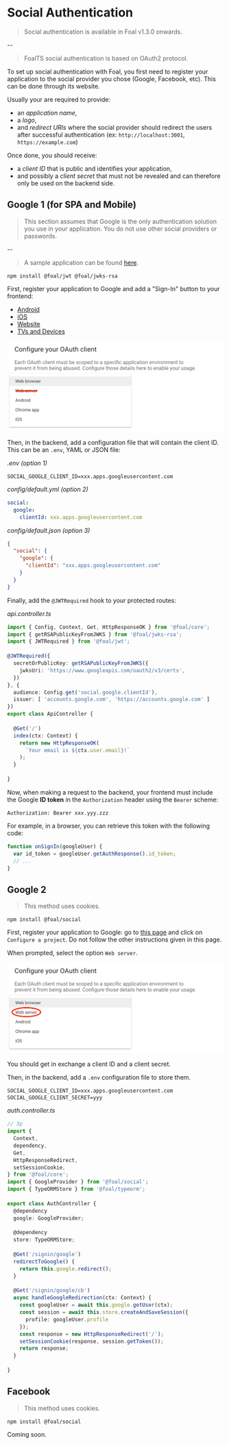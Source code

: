 # Social Authentication

> Social authentication is available in Foal v1.3.0 onwards.

--

> FoalTS social authentication is based on OAuth2 protocol.

To set up social authentication with Foal, you first need to register your application to the social provider you chose (Google, Facebook, etc). This can be done through its website.

Usually your are required to provide:
- an *application name*,
- a *logo*,
- and *redirect URIs* where the social provider should redirect the users after successful authentication (ex: `http://localhost:3001`, `https://example.com`)

Once done, you should receive:
- a *client ID* that is public and identifies your application,
- and possibly a *client secret* that must not be revealed and can therefore only be used on the backend side.

## Google 1 (for SPA and Mobile)

> This section assumes that Google is the only authentication solution you use in your application. You do not use other social providers or passwords.

--

> A sample application can be found [here](https://github.com/FoalTS/foal/tree/master/samples/google-auth).

```
npm install @foal/jwt @foal/jwks-rsa
```

First, register your application to Google and add a "Sign-In" button to your frontend:
  - [Android](https://developers.google.com/identity/sign-in/android/start)
  - [iOS](https://developers.google.com/identity/sign-in/ios/start?ver=objc)
  - [Website](https://developers.google.com/identity/sign-in/web/sign-in)
  - [TVs and Devices](https://developers.google.com/identity/sign-in/devices)

![Google 1](./google1.png)

Then, in the backend, add a configuration file that will contain the client ID. This can be an `.env`, YAML or JSON file:

*.env (option 1)*
```
SOCIAL_GOOGLE_CLIENT_ID=xxx.apps.googleusercontent.com
```

*config/default.yml (option 2)*
```yaml
social:
  google:
    clientId: xxx.apps.googleusercontent.com
```

*config/default.json (option 3)*
```json
{
  "social": {
    "google": {
      "clientId": "xxx.apps.googleusercontent.com"
    }
  }
}
```

Finally, add the `@JWTRequired` hook to your protected routes:

*api.controller.ts*
```typescript
import { Config, Context, Get, HttpResponseOK } from '@foal/core';
import { getRSAPublicKeyFromJWKS } from '@foal/jwks-rsa';
import { JWTRequired } from '@foal/jwt';

@JWTRequired({
  secretOrPublicKey: getRSAPublicKeyFromJWKS({
    jwksUri: 'https://www.googleapis.com/oauth2/v3/certs',
  })
}, {
  audience: Config.get('social.google.clientId'),
  issuer: [ 'accounts.google.com', 'https://accounts.google.com' ]
})
export class ApiController {

  @Get('/')
  index(ctx: Context) {
    return new HttpResponseOK(
      `Your email is ${ctx.user.email}!`
    );
  }

}
```

Now, when making a request to the backend, your frontend must include the Google **ID token** in the `Authorization` header using the `Bearer` scheme:

```
Authorization: Bearer xxx.yyy.zzz
```

For example, in a browser, you can retrieve this token with the following code:

```javascript
function onSignIn(googleUser) {
  var id_token = googleUser.getAuthResponse().id_token;
  // ...
}
```

## Google 2

> This method uses cookies.

```
npm install @foal/social
```

First, register your application to Google: go to [this page](https://developers.google.com/identity/sign-in/web/sign-in#before_you_begin) and click on `Configure a project`. Do not follow the other instructions given in this page.

When prompted, select the option `Web server`.

![Google 2](./google2.png)

You should get in exchange a client ID and a client secret.

Then, in the backend, add a `.env` configuration file to store them.

```
SOCIAL_GOOGLE_CLIENT_ID=xxx.apps.googleusercontent.com
SOCIAL_GOOGLE_CLIENT_SECRET=yyy
```

*auth.controller.ts*
```typescript
// 3p
import {
  Context,
  dependency,
  Get,
  HttpResponseRedirect,
  setSessionCookie,
} from '@foal/core';
import { GoogleProvider } from '@foal/social';
import { TypeORMStore } from '@foal/typeorm';

export class AuthController {
  @dependency
  google: GoogleProvider;

  @dependency
  store: TypeORMStore;

  @Get('/signin/google')
  redirectToGoogle() {
    return this.google.redirect();
  }

  @Get('/signin/google/cb')
  async handleGoogleRedirection(ctx: Context) {
    const googleUser = await this.google.getUser(ctx);
    const session = await this.store.createAndSaveSession({
      profile: googleUser.profile
    });
    const response = new HttpResponseRedirect('/');
    setSessionCookie(response, session.getToken());
    return response;
  }

}
```

## Facebook

> This method uses cookies.

```
npm install @foal/social
```

Coming soon.

